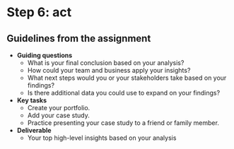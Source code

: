 # Step 6: act

## Guidelines from the assignment

 * __Guiding questions__
   * What is your final conclusion based on your analysis?
   * How could your team and business apply your insights?
   * What next steps would you or your stakeholders take based on your findings?
   * Is there additional data you could use to expand on your findings?
 * __Key tasks__
   * Create your portfolio.
   * Add your case study.
   * Practice presenting your case study to a friend or family member.
 * __Deliverable__
   * Your top high-level insights based on your analysis
